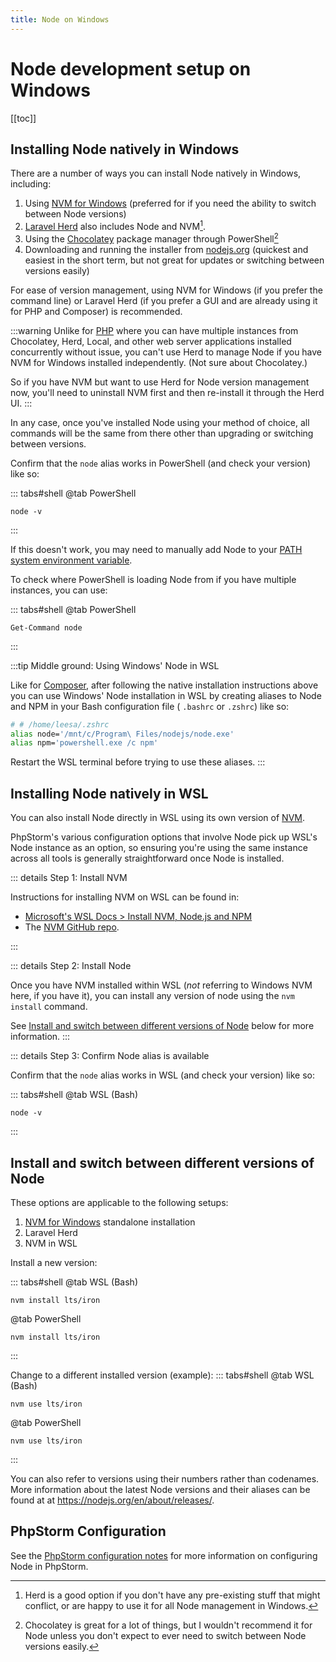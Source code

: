 ```yaml
---
title: Node on Windows
---
```


# Node development setup on Windows

[[toc]]

## Installing Node natively in Windows

There are a number of ways you can install Node natively in Windows, including:

1. Using [NVM for Windows](https://github.com/coreybutler/nvm-windows) (preferred for if you need the ability to switch between Node versions)
2. [Laravel Herd](https://herd.laravel.com/windows) also includes Node and NVM[^1].
3. Using the [Chocolatey](https://community.chocolatey.org/) package manager through PowerShell[^2]
4. Downloading and running the installer from [nodejs.org](https://nodejs.org) (quickest and easiest in the short term, but not great for updates or switching between versions easily)

For ease of version management, using NVM for Windows (if you prefer the command line) or Laravel Herd (if
you prefer a GUI and are already using it for PHP and Composer) is recommended.

[^1]:  Herd is a good option if you don't have any pre-existing stuff that might conflict, or are happy to use it for all Node management in Windows.
[^2]: Chocolatey is great for a lot of things, but I wouldn't recommend it for Node unless you don't expect to ever need to switch between Node versions easily.

:::warning
Unlike for [PHP](./php.md) where you can have multiple instances from Chocolatey, Herd, Local, and other web server applications installed concurrently without issue, you can't use Herd to manage Node if you have NVM for Windows installed independently. (Not sure about Chocolatey.)

So if you have NVM but want to use Herd for Node version management now, you'll need to uninstall NVM first and then re-install it through the Herd UI.
:::

In any case, once you've installed Node using your method of choice, all commands will be the same from there other than
upgrading or switching between versions.

Confirm that the `node` alias works in PowerShell (and check your version) like so:

::: tabs#shell
@tab PowerShell
```powershell:no-line-numbers
node -v
```
:::

If this doesn't work, you may need to manually add Node to your [PATH system environment variable](../setup.md#general-notes-and-troubleshooting-tips).

To check where PowerShell is loading Node from if you have multiple instances, you can use:

::: tabs#shell
@tab PowerShell
```powershell:no-line-numbers
Get-Command node
```
:::

:::tip Middle ground: Using Windows' Node in WSL

Like for [Composer](./php.md#optional-use-windows-composer-in-wsl), after following the native installation instructions above you can use Windows' Node installation in WSL by creating aliases to Node and NPM in your Bash configuration file (
`.bashrc` or `.zshrc`) like so:

```bash
# # /home/leesa/.zshrc
alias node='/mnt/c/Program\ Files/nodejs/node.exe'
alias npm='powershell.exe /c npm'
```

Restart the WSL terminal before trying to use these aliases.
:::

## Installing Node natively in WSL

You can also install Node directly in WSL using its own version of [NVM](https://github.com/nvm-sh/nvm?tab=readme-ov-file#installing-and-updating).

PhpStorm's various configuration options that involve Node pick up WSL's Node instance as an option, so ensuring you're using the same instance across all tools is generally straightforward once Node is installed.

::: details Step 1: Install NVM

Instructions for installing NVM on WSL can be found in:

- [Microsoft's WSL Docs > Install NVM, Node.js and NPM](https://learn.microsoft.com/en-us/windows/dev-environment/javascript/nodejs-on-wsl#install-nvm-nodejs-and-npm)
- The [NVM GitHub repo](https://github.com/nvm-sh/nvm?tab=readme-ov-file#installing-and-updating).

:::

::: details Step 2: Install Node

Once you have NVM installed within WSL (_not_ referring to Windows NVM here, if you have it), you can install any version of node using the
`nvm install` command.

See [Install and switch between different versions of Node](#install-and-switch-between-different-versions-of-node) below for more information.
:::

::: details Step 3: Confirm Node alias is available

Confirm that the `node` alias works in WSL (and check your version) like so:

::: tabs#shell
@tab WSL (Bash)
```bash:no-line-numbers
node -v
```
:::

## Install and switch between different versions of Node

These options are applicable to the following setups:

1. [NVM for Windows](https://github.com/coreybutler/nvm-windows) standalone installation
2. Laravel Herd
3. NVM in WSL

Install a new version:

::: tabs#shell
@tab WSL (Bash)
```bash:no-line-numbers
nvm install lts/iron
```
@tab PowerShell
```powershell:no-line-numbers
nvm install lts/iron
```
:::

Change to a different installed version (example):
::: tabs#shell
@tab WSL (Bash)
```bash:no-line-numbers
nvm use lts/iron
```
@tab PowerShell
```powershell:no-line-numbers
nvm use lts/iron
```
:::

You can also refer to versions using their numbers rather than codenames. More information about the latest Node versions and their aliases can be found at at https://nodejs.org/en/about/releases/.

## <Badge type="info" text="Optional" vertical="middle" /> PhpStorm Configuration

See the [PhpStorm configuration notes](./phpstorm.md) for more information on configuring Node in PhpStorm.


